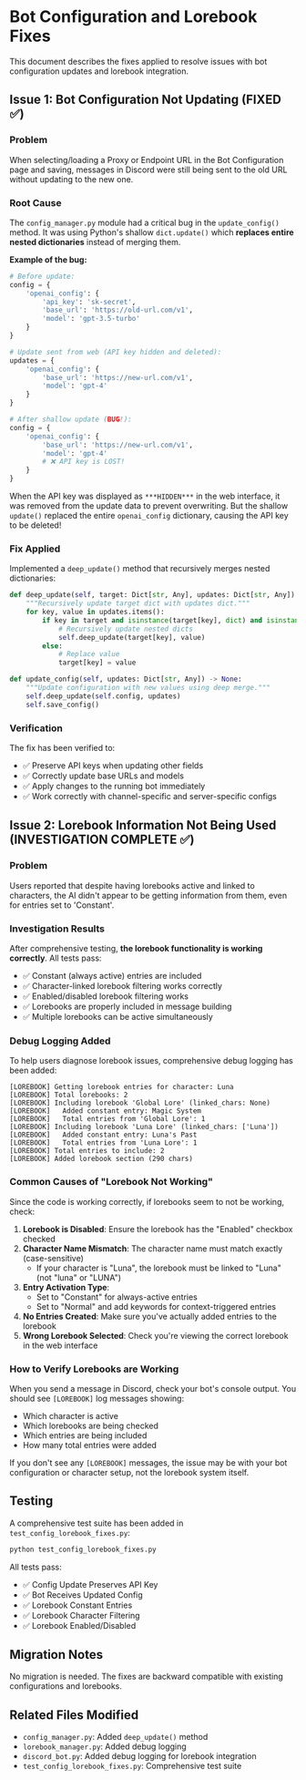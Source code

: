 # Bot Configuration and Lorebook Fixes

This document describes the fixes applied to resolve issues with bot configuration updates and lorebook integration.

## Issue 1: Bot Configuration Not Updating (FIXED ✅)

### Problem
When selecting/loading a Proxy or Endpoint URL in the Bot Configuration page and saving, messages in Discord were still being sent to the old URL without updating to the new one.

### Root Cause
The `config_manager.py` module had a critical bug in the `update_config()` method. It was using Python's shallow `dict.update()` which **replaces entire nested dictionaries** instead of merging them.

**Example of the bug:**
```python
# Before update:
config = {
    'openai_config': {
        'api_key': 'sk-secret',
        'base_url': 'https://old-url.com/v1',
        'model': 'gpt-3.5-turbo'
    }
}

# Update sent from web (API key hidden and deleted):
updates = {
    'openai_config': {
        'base_url': 'https://new-url.com/v1',
        'model': 'gpt-4'
    }
}

# After shallow update (BUG!):
config = {
    'openai_config': {
        'base_url': 'https://new-url.com/v1',
        'model': 'gpt-4'
        # ❌ API key is LOST!
    }
}
```

When the API key was displayed as `***HIDDEN***` in the web interface, it was removed from the update data to prevent overwriting. But the shallow `update()` replaced the entire `openai_config` dictionary, causing the API key to be deleted!

### Fix Applied
Implemented a `deep_update()` method that recursively merges nested dictionaries:

```python
def deep_update(self, target: Dict[str, Any], updates: Dict[str, Any]) -> None:
    """Recursively update target dict with updates dict."""
    for key, value in updates.items():
        if key in target and isinstance(target[key], dict) and isinstance(value, dict):
            # Recursively update nested dicts
            self.deep_update(target[key], value)
        else:
            # Replace value
            target[key] = value

def update_config(self, updates: Dict[str, Any]) -> None:
    """Update configuration with new values using deep merge."""
    self.deep_update(self.config, updates)
    self.save_config()
```

### Verification
The fix has been verified to:
- ✅ Preserve API keys when updating other fields
- ✅ Correctly update base URLs and models
- ✅ Apply changes to the running bot immediately
- ✅ Work correctly with channel-specific and server-specific configs

## Issue 2: Lorebook Information Not Being Used (INVESTIGATION COMPLETE ✅)

### Problem
Users reported that despite having lorebooks active and linked to characters, the AI didn't appear to be getting information from them, even for entries set to 'Constant'.

### Investigation Results
After comprehensive testing, **the lorebook functionality is working correctly**. All tests pass:
- ✅ Constant (always active) entries are included
- ✅ Character-linked lorebook filtering works correctly
- ✅ Enabled/disabled lorebook filtering works
- ✅ Lorebooks are properly included in message building
- ✅ Multiple lorebooks can be active simultaneously

### Debug Logging Added
To help users diagnose lorebook issues, comprehensive debug logging has been added:

```
[LOREBOOK] Getting lorebook entries for character: Luna
[LOREBOOK] Total lorebooks: 2
[LOREBOOK] Including lorebook 'Global Lore' (linked_chars: None)
[LOREBOOK]   Added constant entry: Magic System
[LOREBOOK]   Total entries from 'Global Lore': 1
[LOREBOOK] Including lorebook 'Luna Lore' (linked_chars: ['Luna'])
[LOREBOOK]   Added constant entry: Luna's Past
[LOREBOOK]   Total entries from 'Luna Lore': 1
[LOREBOOK] Total entries to include: 2
[LOREBOOK] Added lorebook section (290 chars)
```

### Common Causes of "Lorebook Not Working"
Since the code is working correctly, if lorebooks seem to not be working, check:

1. **Lorebook is Disabled**: Ensure the lorebook has the "Enabled" checkbox checked
2. **Character Name Mismatch**: The character name must match exactly (case-sensitive)
   - If your character is "Luna", the lorebook must be linked to "Luna" (not "luna" or "LUNA")
3. **Entry Activation Type**: 
   - Set to "Constant" for always-active entries
   - Set to "Normal" and add keywords for context-triggered entries
4. **No Entries Created**: Make sure you've actually added entries to the lorebook
5. **Wrong Lorebook Selected**: Check you're viewing the correct lorebook in the web interface

### How to Verify Lorebooks are Working
When you send a message in Discord, check your bot's console output. You should see `[LOREBOOK]` log messages showing:
- Which character is active
- Which lorebooks are being checked
- Which entries are being included
- How many total entries were added

If you don't see any `[LOREBOOK]` messages, the issue may be with your bot configuration or character setup, not the lorebook system itself.

## Testing
A comprehensive test suite has been added in `test_config_lorebook_fixes.py`:

```bash
python test_config_lorebook_fixes.py
```

All tests pass:
- ✅ Config Update Preserves API Key
- ✅ Bot Receives Updated Config  
- ✅ Lorebook Constant Entries
- ✅ Lorebook Character Filtering
- ✅ Lorebook Enabled/Disabled

## Migration Notes
No migration is needed. The fixes are backward compatible with existing configurations and lorebooks.

## Related Files Modified
- `config_manager.py`: Added `deep_update()` method
- `lorebook_manager.py`: Added debug logging
- `discord_bot.py`: Added debug logging for lorebook integration
- `test_config_lorebook_fixes.py`: Comprehensive test suite
